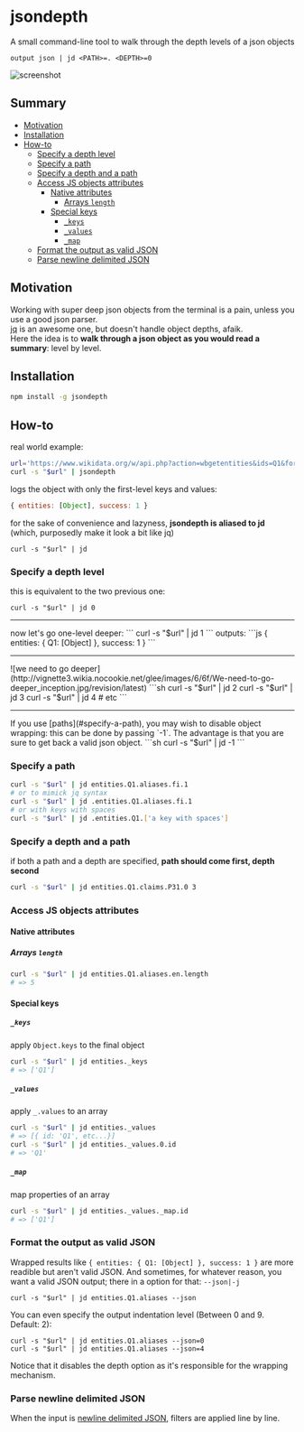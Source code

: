 # jsondepth
A small command-line tool to walk through the depth levels of a json objects

`output json | jd <PATH>=. <DEPTH>=0`

![screenshot](https://cloud.githubusercontent.com/assets/1596934/19417977/b2025c36-93ba-11e6-85fa-6bd274eb6be4.png)

## Summary
<!-- START doctoc generated TOC please keep comment here to allow auto update -->
<!-- DON'T EDIT THIS SECTION, INSTEAD RE-RUN doctoc TO UPDATE -->


- [Motivation](#motivation)
- [Installation](#installation)
- [How-to](#how-to)
  - [Specify a depth level](#specify-a-depth-level)
  - [Specify a path](#specify-a-path)
  - [Specify a depth and a path](#specify-a-depth-and-a-path)
  - [Access JS objects attributes](#access-js-objects-attributes)
    - [Native attributes](#native-attributes)
      - [Arrays `length`](#arrays-length)
    - [Special keys](#special-keys)
      - [`_keys`](#_keys)
      - [`_values`](#_values)
      - [`_map`](#_map)
  - [Format the output as valid JSON](#format-the-output-as-valid-json)
  - [Parse newline delimited JSON](#parse-newline-delimited-json)

<!-- END doctoc generated TOC please keep comment here to allow auto update -->

## Motivation
Working with super deep json objects from the terminal is a pain, unless you use a good json parser.<br>
[jq](https://github.com/stedolan/jq) is an awesome one, but doesn't handle object depths, afaik.<br>
Here the idea is to **walk through a json object as you would read a summary**: level by level.

## Installation

```sh
npm install -g jsondepth
```
## How-to

real world example:
```sh
url='https://www.wikidata.org/w/api.php?action=wbgetentities&ids=Q1&format=json'
curl -s "$url" | jsondepth
```
logs the object with only the first-level keys and values:
```js
{ entities: [Object], success: 1 }
```
for the sake of convenience and lazyness, **jsondepth is aliased to jd**
<br>
(which, purposedly make it look a bit like jq)
```
curl -s "$url" | jd
```

### Specify a depth level
this is equivalent to the two previous one:
```
curl -s "$url" | jd 0
```
<hr>
now let's go one-level deeper:
```
curl -s "$url" | jd 1
```
outputs:
```js
{ entities: { Q1: [Object] }, success: 1 }
```
<hr>
![we need to go deeper](http://vignette3.wikia.nocookie.net/glee/images/6/6f/We-need-to-go-deeper_inception.jpg/revision/latest)
```sh
curl -s "$url" | jd 2
curl -s "$url" | jd 3
curl -s "$url" | jd 4
# etc
```
<hr>
If you use [paths](#specify-a-path), you may wish to disable object wrapping: this can be done by passing `-1`. The advantage is that you are sure to get back a valid json object.
```sh
curl -s "$url" | jd -1
```

### Specify a path
```sh
curl -s "$url" | jd entities.Q1.aliases.fi.1
# or to mimick jq syntax
curl -s "$url" | jd .entities.Q1.aliases.fi.1
# or with keys with spaces
curl -s "$url" | jd .entities.Q1.['a key with spaces']
```

### Specify a depth and a path
if both a path and a depth are specified, **path should come first, depth second**
```sh
curl -s "$url" | jd entities.Q1.claims.P31.0 3
```

### Access JS objects attributes
#### Native attributes
##### Arrays `length`
```sh
curl -s "$url" | jd entities.Q1.aliases.en.length
# => 5
```
#### Special keys
##### `_keys`
apply `Object.keys` to the final object
```sh
curl -s "$url" | jd entities._keys
# => ['Q1']
```
##### `_values`
apply `_.values` to an array
```sh
curl -s "$url" | jd entities._values
# => [{ id: 'Q1', etc...}]
curl -s "$url" | jd entities._values.0.id
# => 'Q1'
```
##### `_map`
map properties of an array
```sh
curl -s "$url" | jd entities._values._map.id
# => ['Q1']
```

### Format the output as valid JSON
Wrapped results like `{ entities: { Q1: [Object] }, success: 1 }` are more readible but aren't valid JSON. And sometimes, for whatever reason, you want a valid JSON output; there in a option for that: `--json|-j`
```
curl -s "$url" | jd entities.Q1.aliases --json
```
You can even specify the output indentation level (Between 0 and 9. Default: 2):
```
curl -s "$url" | jd entities.Q1.aliases --json=0
curl -s "$url" | jd entities.Q1.aliases --json=4
```

Notice that it disables the depth option as it's responsible for the wrapping mechanism.

### Parse newline delimited JSON
When the input is [newline delimited JSON](http://ndjson.org/), filters are applied line by line.
